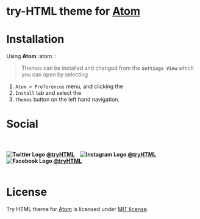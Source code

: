 # try-HTML theme for [Atom](https://atom.io)

# Installation

Using **Atom** :atom: :

>Themes can be installed and changed from the **`Settings View`** which you can open by selecting

1. `Atom > Preferences` menu, and clicking the<br>
1. `Install` tab and select the<br>
1. `Themes` button on the left hand navigation.<br>
# Social

<h4 align="left">
	<br><br>
	<img src="https://png.icons8.com/color/24/000000/twitter.png" alt="Twitter Logo">
	<a href="https://twitter.com/tryhtml">@tryHTML</a>&nbsp;&nbsp;&nbsp;
  <img src="https://png.icons8.com/color/24/000000/instagram-new.png" alt="Instagram Logo">
	<a href="https://instagram.com/tryhtml">@tryHTML</a>&nbsp;&nbsp;&nbsp;
  <img src="https://png.icons8.com/color/24/000000/facebook.png" alt="Facebook Logo">
	<a href="https://facebook.com/tryhtml">@tryHTML</a>&nbsp;&nbsp;&nbsp;
	<br><br>
  
# License

Try HTML theme for [Atom](https://atom.io) is licensed under [MIT license](LICENSE).
